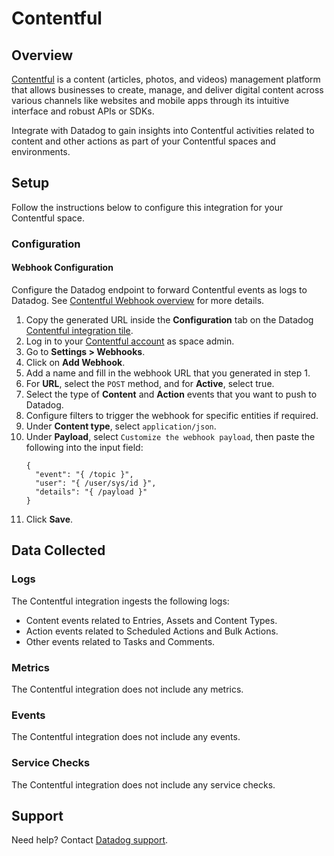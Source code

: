 # Contentful

## Overview

[Contentful][1] is a content (articles, photos, and videos) management platform that allows businesses to create, manage, and deliver digital content across various channels like websites and mobile apps through its intuitive interface and robust APIs or SDKs.

Integrate with Datadog to gain insights into Contentful activities related to content and other actions as part of your Contentful spaces and environments.

## Setup

Follow the instructions below to configure this integration for your Contentful space.

### Configuration

#### Webhook Configuration
Configure the Datadog endpoint to forward Contentful events as logs to Datadog. See [Contentful Webhook overview][2] for more details.

1. Copy the generated URL inside the **Configuration** tab on the Datadog [Contentful integration tile][5].
2. Log in to your [Contentful account][3] as space admin.
3. Go to **Settings > Webhooks**.
4. Click on **Add Webhook**.
5. Add a name and fill in the webhook URL that you generated in step 1.
6. For **URL**, select the `POST` method, and for **Active**, select true.
7. Select the type of **Content** and **Action** events that you want to push to Datadog.
8. Configure filters to trigger the webhook for specific entities if required.
9. Under **Content type**, select `application/json`.
10. Under **Payload**, select `Customize the webhook payload`, then paste the following into the input field:
    ```
    {
      "event": "{ /topic }",
      "user": "{ /user/sys/id }",
      "details": "{ /payload }"
    }
    ```
11. Click **Save**.

## Data Collected

### Logs
The Contentful integration ingests the following logs:
- Content events related to Entries, Assets and Content Types.
- Action events related to Scheduled Actions and Bulk Actions.
- Other events related to Tasks and Comments.

### Metrics

The Contentful integration does not include any metrics.

### Events

The Contentful integration does not include any events.

### Service Checks

The Contentful integration does not include any service checks.

## Support

Need help? Contact [Datadog support][4].


[1]: https://www.contentful.com/products/platform/
[2]: https://www.contentful.com/developers/docs/webhooks/overview/
[3]: https://be.contentful.com/login/
[4]: https://docs.datadoghq.com/help/
[5]: https://app.datadoghq.com/integrations/contentful
